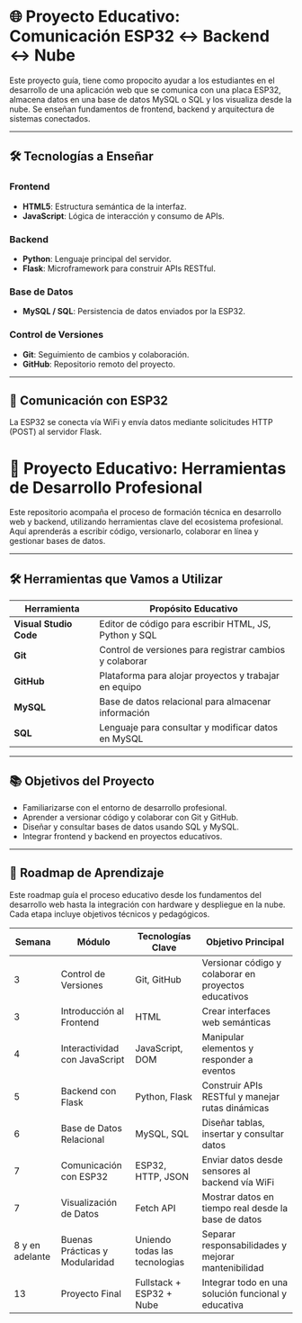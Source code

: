 # 🌐 Proyecto Educativo: Comunicación ESP32 ↔ Backend ↔ Nube

Este proyecto guía, tiene como propocito ayudar a los estudiantes en el desarrollo de una aplicación web que se comunica con una placa ESP32, almacena datos en una base de datos MySQL o SQL y los visualiza desde la nube. Se enseñan fundamentos de frontend, backend y arquitectura de sistemas conectados.

---

## 🛠 Tecnologías a Enseñar

### Frontend
- **HTML5**: Estructura semántica de la interfaz.
- **JavaScript**: Lógica de interacción y consumo de APIs.

### Backend
- **Python**: Lenguaje principal del servidor.
- **Flask**: Microframework para construir APIs RESTful.

### Base de Datos
- **MySQL / SQL**: Persistencia de datos enviados por la ESP32.

### Control de Versiones
- **Git**: Seguimiento de cambios y colaboración.
- **GitHub**: Repositorio remoto del proyecto.

---

## 🔌 Comunicación con ESP32

La ESP32 se conecta vía WiFi y envía datos mediante solicitudes HTTP (POST) al servidor Flask.

# 🧠 Proyecto Educativo: Herramientas de Desarrollo Profesional

Este repositorio acompaña el proceso de formación técnica en desarrollo web y backend, utilizando herramientas clave del ecosistema profesional. Aquí aprenderás a escribir código, versionarlo, colaborar en línea y gestionar bases de datos.

---

## 🛠 Herramientas que Vamos a Utilizar

| Herramienta           | Propósito Educativo                                         |
|-----------------------|-------------------------------------------------------------|
| **Visual Studio Code**| Editor de código para escribir HTML, JS, Python y SQL       |
| **Git**               | Control de versiones para registrar cambios y colaborar     |
| **GitHub**            | Plataforma para alojar proyectos y trabajar en equipo       |
| **MySQL**             | Base de datos relacional para almacenar información         |
| **SQL**               | Lenguaje para consultar y modificar datos en MySQL          |

---

## 📚 Objetivos del Proyecto

- Familiarizarse con el entorno de desarrollo profesional.
- Aprender a versionar código y colaborar con Git y GitHub.
- Diseñar y consultar bases de datos usando SQL y MySQL.
- Integrar frontend y backend en proyectos educativos.

---
## 🧭 Roadmap de Aprendizaje

Este roadmap guía el proceso educativo desde los fundamentos del desarrollo web hasta la integración con hardware y despliegue en la nube. Cada etapa incluye objetivos técnicos y pedagógicos.

| Semana | Módulo                        | Tecnologías Clave                  | Objetivo Principal                                      |
|--------|-------------------------------|------------------------------------|---------------------------------------------------------|
| 3      | Control de Versiones          | Git, GitHub                        | Versionar código y colaborar en proyectos educativos    |
| 3      | Introducción al Frontend      | HTML                               | Crear interfaces web semánticas                         |
| 4      | Interactividad con JavaScript | JavaScript, DOM                    | Manipular elementos y responder a eventos               |
| 5      | Backend con Flask             | Python, Flask                      | Construir APIs RESTful y manejar rutas dinámicas        |
| 6      | Base de Datos Relacional      | MySQL, SQL                         | Diseñar tablas, insertar y consultar datos              |
| 7      | Comunicación con ESP32        | ESP32, HTTP, JSON                  | Enviar datos desde sensores al backend vía WiFi         |
| 7      | Visualización de Datos        | Fetch API                          | Mostrar datos en tiempo real desde la base de datos     |
| 8 y en adelante      | Buenas Prácticas y Modularidad| Uniendo todas las tecnologias      | Separar responsabilidades y mejorar mantenibilidad      |
| 13      | Proyecto Final                | Fullstack + ESP32 + Nube           | Integrar todo en una solución funcional y educativa     |

